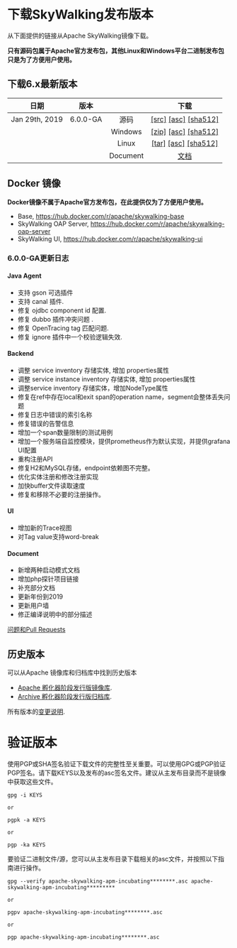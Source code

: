 # 下载SkyWalking发布版本
从下面提供的链接从Apache SkyWalking镜像下载。

**只有源码包属于Apache官方发布包，其他Linux和Windows平台二进制发布包只是为了方便用户使用。**

## 下载6.x最新版本
| 日期 | 版本| | 下载 |
|:---:|:--:|:--:|:--:|
| Jan 29th, 2019 | 6.0.0-GA | 源码| [[src]](https://www.apache.org/dyn/closer.cgi/incubator/skywalking/6.0.0-GA/apache-skywalking-apm-incubating-6.0.0-GA-src.tgz) [[asc]](https://www.apache.org/dist/incubator/skywalking/6.0.0-GA/apache-skywalking-apm-incubating-6.0.0-GA-src.tgz.asc) [[sha512]](https://www.apache.org/dist/incubator/skywalking/6.0.0-GA/apache-skywalking-apm-incubating-6.0.0-GA-src.tgz.sha512)|
| | | Windows| [[zip]](https://www.apache.org/dyn/closer.cgi/incubator/skywalking/6.0.0-GA/apache-skywalking-apm-incubating-6.0.0-GA.zip) [[asc]](https://www.apache.org/dist/incubator/skywalking/6.0.0-GA/apache-skywalking-apm-incubating-6.0.0-GA.zip.asc) [[sha512]](https://www.apache.org/dist/incubator/skywalking/6.0.0-GA/apache-skywalking-apm-incubating-6.0.0-GA.zip.sha512)|
| | | Linux | [[tar]](https://www.apache.org/dyn/closer.cgi/incubator/skywalking/6.0.0-GA/apache-skywalking-apm-incubating-6.0.0-GA.tar.gz) [[asc]](https://www.apache.org/dist/incubator/skywalking/6.0.0-GA/apache-skywalking-apm-incubating-6.0.0-GA.tar.gz.asc) [[sha512]](https://www.apache.org/dist/incubator/skywalking/6.0.0-GA/apache-skywalking-apm-incubating-6.0.0-GA.tar.gz.sha512)|
| | | Document| [文档](https://github.com/apache/incubator-skywalking/blob/v6.0.0-GA/docs/README.md) |

## Docker 镜像
**Docker镜像不属于Apache官方发布包，在此提供仅为了方便用户使用。**

- Base, https://hub.docker.com/r/apache/skywalking-base
- SkyWalking OAP Server, https://hub.docker.com/r/apache/skywalking-oap-server
- SkyWalking UI, https://hub.docker.com/r/apache/skywalking-ui

### 6.0.0-GA更新日志

#### Java Agent
- 支持 gson 可选插件
- 支持 canal 插件.
- 修复 ojdbc component id 配置.
- 修复 dubbo 插件冲突问题 .
- 修复 OpenTracing tag 匹配问题.
- 修复 ignore 插件中一个校验逻辑失效.

#### Backend
- 调整 service inventory 存储实体, 增加 properties属性
- 调整 service instance inventory 存储实体, 增加 properties属性
- 调整service inventory 存储实体，增加NodeType属性
- 修复在ref中存在local和exit span的operation name，segment会整体丢失问题
- 修复日志中错误的索引名称
- 修复错误的告警信息
- 增加一个span数量限制的测试用例
- 增加一个服务端自监控模块，提供prometheus作为默认实现，并提供grafana UI配置
- 重构注册API
- 修复H2和MySQL存储，endpoint依赖图不完整。
- 优化实体注册和修改注册实现
- 加快buffer文件读取速度
- 修复和移除不必要的注册操作。

#### UI
- 增加新的Trace视图
- 对Tag value支持word-break

#### Document
- 新增两种启动模式文档
- 增加php探针项目链接
- 补充部分文档
- 更新年份到2019
- 更新用户墙
- 修正编译说明中的部分描述

[问题和Pull Requests](https://github.com/apache/incubator-skywalking/milestone/30?closed=1)

## 历史版本
可以从Apache 镜像库和归档库中找到历史版本

* [Apache 孵化器阶段发行版镜像库](https://www.apache.org/dyn/closer.cgi/incubator/skywalking/).
* [Archive 孵化器阶段发行版归档库](https://archive.apache.org/dist/incubator/skywalking/).

所有版本的[变更说明](https://github.com/apache/incubator-skywalking/blob/master/CHANGES.md).

# 验证版本
使用PGP或SHA签名验证下载文件的完整性至关重要。可以使用GPG或PGP验证PGP签名。请下载KEYS以及发布的asc签名文件。建议从主发布目录而不是镜像中获取这些文件。

```
gpg -i KEYS

or

pgpk -a KEYS

or

pgp -ka KEYS
```

要验证二进制文件/源，您可以从主发布目录下载相关的asc文件，并按照以下指南进行操作。

```
gpg --verify apache-skywalking-apm-incubating********.asc apache-skywalking-apm-incubating*********

or

pgpv apache-skywalking-apm-incubating********.asc

or

pgp apache-skywalking-apm-incubating********.asc
```

